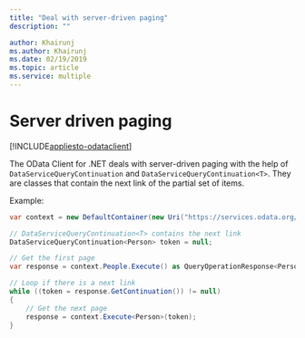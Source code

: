 ```yaml
---
title: "Deal with server-driven paging"
description: ""

author: Khairunj
ms.author: Khairunj
ms.date: 02/19/2019
ms.topic: article
ms.service: multiple
---
```

# Server driven paging
[!INCLUDE[appliesto-odataclient](../../../includes/appliesto-odataclient-v6)]

The OData Client for .NET deals with server-driven paging with the help of `DataServiceQueryContinuation` and `DataServiceQueryContinuation<T>`. They are classes that contain the next link of the partial set of items.

Example:

``` csharp
var context = new DefaultContainer(new Uri("https://services.odata.org/v4/TripPinServiceRW/"));

// DataServiceQueryContinuation<T> contains the next link
DataServiceQueryContinuation<Person> token = null;

// Get the first page
var response = context.People.Execute() as QueryOperationResponse<Person>;

// Loop if there is a next link
while ((token = response.GetContinuation()) != null)
{
    // Get the next page
    response = context.Execute<Person>(token);
}
```
